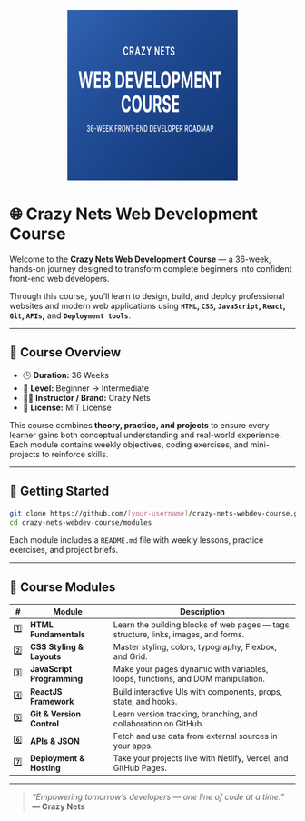 <p align="center">
  <img src="banner.png" alt="Crazy Nets Web Development Course Banner" width="300px" height='300px'>
</p>

# 🌐 Crazy Nets Web Development Course

Welcome to the **Crazy Nets Web Development Course** — a 36-week, hands-on journey designed to transform complete beginners into confident front-end web developers.

Through this course, you’ll learn to design, build, and deploy professional websites and modern web applications using **```HTML```, ```CSS```, ```JavaScript```, ```React```, ```Git```, ```APIs```,** and **```Deployment tools```**.

---

## 🧭 Course Overview
- 🕓 **Duration:** 36 Weeks
- 🧰 **Level:** Beginner → Intermediate
- 🧑‍💻 **Instructor / Brand:** Crazy Nets
- 🪪 **License:** MIT License

This course combines **theory, practice, and projects** to ensure every learner gains both conceptual understanding and real-world experience.
Each module contains weekly objectives, coding exercises, and mini-projects to reinforce skills.

---

## 🚀 Getting Started
```bash
git clone https://github.com/[your-username]/crazy-nets-webdev-course.git
cd crazy-nets-webdev-course/modules
```
Each module includes a `README.md` file with weekly lessons, practice exercises, and project briefs.

---

## 🧱 Course Modules
| # | Module | Description |
|---|---------|-------------|
| 1️⃣ | **HTML Fundamentals** | Learn the building blocks of web pages — tags, structure, links, images, and forms. |
| 2️⃣ | **CSS Styling & Layouts** | Master styling, colors, typography, Flexbox, and Grid. |
| 3️⃣ | **JavaScript Programming** | Make your pages dynamic with variables, loops, functions, and DOM manipulation. |
| 4️⃣ | **ReactJS Framework** | Build interactive UIs with components, props, state, and hooks. |
| 5️⃣ | **Git & Version Control** | Learn version tracking, branching, and collaboration on GitHub. |
| 6️⃣ | **APIs & JSON** | Fetch and use data from external sources in your apps. |
| 7️⃣ | **Deployment & Hosting** | Take your projects live with Netlify, Vercel, and GitHub Pages. |

---

> _“Empowering tomorrow’s developers — one line of code at a time.”_  
> **— Crazy Nets**
